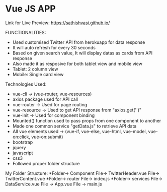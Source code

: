 # Vue JS APP

Link for Live Preview: https://sathishvasi.github.io/

FUNCTIONALITIES:
* Used customised Twitter API from herokuapp for data response
* It will auto refresh for every 30 seconds
* Based on given search value, It will display datas as cards from API response
* Also made it as resposive for both tablet view and mobile view
* Tablet: 2 column view
* Mobile: Single card view

Technologies Used:
* vue-cli -> (vue-router, vue-resources)
* axios package used for API call 
* vue-router -> Used for page routing
* vue-resource -> Used to get API response from "axios.get('<url>')"
* vue-init -> Used for component binding
* Mounted() function used to pass props from one component to another
* Made one common service "getData.js" to retrieve API data
* All vue elements used -> (vue-if, vue-else, vue-html, vue-model, vue-on:click, vue-on:submit)
* bootstrap
* jquery
* javascript
* css3
* Followed proper folder structure 

My Folder Structure:
*Folder-> Component
     File-> TwitterHeader.vue
     File-> TwitterContent.vue
*Folder-> router
     File-> index.js
*Folder-> services
     File-> DataService.vue
File -> App.vue
File -> main.js
  
  
